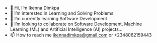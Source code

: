 - 👋 Hi, I’m Ikenna Dimkpa
- 👀 I’m interested in Learning and Solving Problems
- 🌱 I’m currently learning Software Development
- 💞️ I’m looking to collaborate on Software Development, Machine Learning (ML) and Artificial Intelligence (AI) projects...
- 📫 How to reach me ikennadimkpa@gmail.com or +2348062159443

<!---
ikdimkpa/ikdimkpa is a ✨ special ✨ repository because its `README.md` (this file) appears on your GitHub profile.
You can click the Preview link to take a look at your changes.
--->
